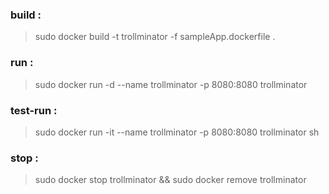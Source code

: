 ### build :
> sudo docker build -t trollminator -f sampleApp.dockerfile .

### run :
> sudo docker run -d --name trollminator -p 8080:8080 trollminator

### test-run :
>  sudo docker run -it --name trollminator -p 8080:8080 trollminator sh

### stop :
> sudo docker stop trollminator && sudo docker remove trollminator
